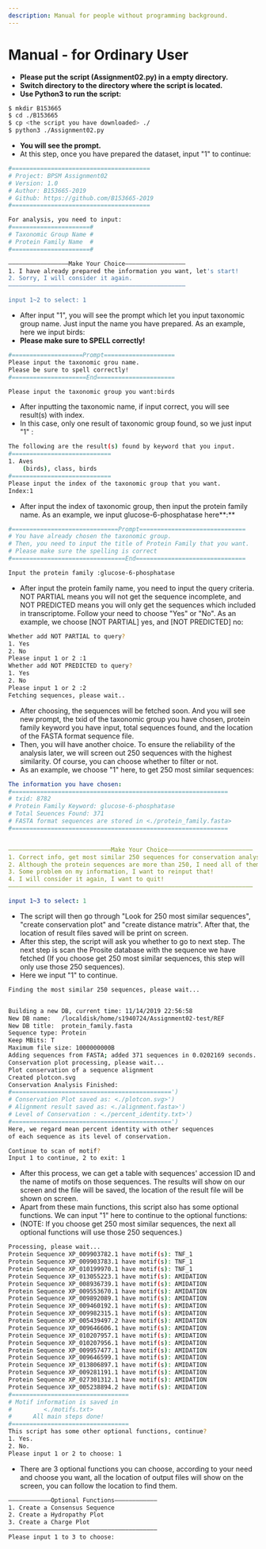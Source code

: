 ```yaml
---
description: Manual for people without programming background.
---
```


# Manual - for Ordinary User

* **Please put the script \(Assignment02.py\) in a empty directory.**
* **Switch directory to the directory where the script is located.**
* **Use Python3 to run the script:**

```bash
$ mkdir B153665
$ cd ./B153665
$ cp <the script you have downloaded> ./
$ python3 ./Assignment02.py
```

* **You will see the prompt.**
* At this step, once you have prepared the dataset, input "1" to continue: 

```bash
#=======================================
# Project: BPSM Assignment02
# Version: 1.0
# Author: B153665-2019
# Github: https://github.com/B153665-2019
#=======================================

For analysis, you need to input: 
#======================#
# Taxonomic Group Name #
# Protein Family Name  #
#======================#

—————————————————Make Your Choice—————————————————
1. I have already prepared the information you want, let's start!
2. Sorry, I will consider it again.
——————————————————————————————————————————————————

input 1~2 to select: 1
```

* After input "1", you will see the prompt which let you input taxonomic group name. Just input the name you have prepared. As an example, here we input birds:
* **Please make sure to SPELL correctly!**

```bash
#====================Prompt====================
Please input the taxonomic grou name.
Please be sure to spell correctly!
#=====================End======================

Please input the taxonomic group you want:birds
```

* After inputting the taxonomic name, if input correct, you will see result\(s\) with index. 
* In this case, only one result of taxonomic group found, so we just input "1" :

```bash
The following are the result(s) found by keyword that you input.
#============================
1. Aves
    (birds), class, birds
#============================
Please input the index of the taxonomic group that you want.
Index:1
```

* After input the index of taxonomic group, then input the protein family name. As an example, we input   glucose-6-phosphatase here**:**

```bash
#==============================Prompt==============================
# You have already chosen the taxonomic group.
# Then, you need to input the title of Protein Family that you want.
# Please make sure the spelling is correct
#================================End===============================

Input the protein family :glucose-6-phosphatase
```

* After input the protein family name, you need to input the query criteria. NOT PARTIAL means you will not get the sequence incomplete, and NOT PREDICTED means you will only get the sequences which included in transcriptome. Follow your need to choose "Yes" or "No". As an example, we choose \[NOT PARTIAL\] yes, and \[NOT PREDICTED\] no:

```bash
Whether add NOT PARTIAL to query?
1. Yes
2. No
Please input 1 or 2 :1
Whether add NOT PREDICTED to query?
1. Yes
2. No
Please input 1 or 2 :2
Fetching sequences, please wait..
```

* After choosing, the sequences will be fetched soon. And you will see new prompt, the txid of the taxonomic group you have chosen, protein family keyword you have input, total sequences found, and the location of the FASTA format sequence file.
* Then, you will have another choice. To ensure the reliability of the analysis later, we will screen out 250 sequences with the highest similarity. Of course, you can choose whether to filter or not.
* As an example, we choose "1" here, to get 250 most similar sequences:

```yaml
The information you have chosen: 
#=============================================================
# txid: 8782
# Protein Family Keyword: glucose-6-phosphatase
# Total Seuences Found: 371
# FASTA format sequences are stored in <./protein_family.fasta>
#=============================================================


—————————————————————————————Make Your Choice————————————————————————
1. Correct info, get most similar 250 sequences for conservation analysis and some other steps!
2. Although the protein sequences are more than 250, I need all of them for conservation analysis!
3. Some problem on my information, I want to reinput that!
4. I will consider it again, I want to quit!
—————————————————————————————————————————————————————————————————————

input 1~3 to select: 1
```

* The script will then go through "Look for 250 most similar sequences", "create conservation plot" and "create distance matrix". After that, the location of result files saved will be print on screen.
* After this step, the script will ask you whether to go to next step. The next step is scan the Prosite database with the sequence we have fetched \(If you choose get 250 most similar sequences, this step will only use those 250 sequences\).
* Here we input "1" to continue.

```bash
Finding the most similar 250 sequences, please wait...


Building a new DB, current time: 11/14/2019 22:56:58
New DB name:   /localdisk/home/s1940724/Assignment02-test/REF
New DB title:  protein_family.fasta
Sequence type: Protein
Keep MBits: T
Maximum file size: 1000000000B
Adding sequences from FASTA; added 371 sequences in 0.0202169 seconds.
Conservation plot processing, please wait...
Plot conservation of a sequence alignment
Created plotcon.svg
Conservation Analysis Finished:
#=============================================')
# Conservation Plot saved as: <./plotcon.svg>')
# Alignment result saved as: <./alignment.fasta>')
# Level of Conservation : <./percent_identity.txt>')
#=============================================')
Here, we regard mean percent identity with other sequences
of each sequence as its level of conservation.

Continue to scan of motif?
Input 1 to continue, 2 to exit: 1
```

* After this process, we can get a table with sequences' accession ID and the name of motifs on those sequences. The results will show on our screen and the file will be saved, the location of the result file will be shown on screen.
* Apart from these main functions, this script also has some optional functions. We can input "1" here to continue to the optional functions:
* \(NOTE: If you choose get 250 most similar sequences, the next all optional functions will use those 250 sequences.\)

```bash
Processing, please wait...
Protein Sequence XP_009903782.1 have motif(s): TNF_1
Protein Sequence XP_009903783.1 have motif(s): TNF_1
Protein Sequence XP_010199970.1 have motif(s): TNF_1
Protein Sequence XP_013055223.1 have motif(s): AMIDATION
Protein Sequence XP_008936739.1 have motif(s): AMIDATION
Protein Sequence XP_009553670.1 have motif(s): AMIDATION
Protein Sequence XP_009892089.1 have motif(s): AMIDATION
Protein Sequence XP_009460192.1 have motif(s): AMIDATION
Protein Sequence XP_009982315.1 have motif(s): AMIDATION
Protein Sequence XP_005439497.2 have motif(s): AMIDATION
Protein Sequence XP_009646606.1 have motif(s): AMIDATION
Protein Sequence XP_010207957.1 have motif(s): AMIDATION
Protein Sequence XP_010207956.1 have motif(s): AMIDATION
Protein Sequence XP_009957477.1 have motif(s): AMIDATION
Protein Sequence XP_009646599.1 have motif(s): AMIDATION
Protein Sequence XP_013806897.1 have motif(s): AMIDATION
Protein Sequence XP_009281191.1 have motif(s): AMIDATION
Protein Sequence XP_027301312.1 have motif(s): AMIDATION
Protein Sequence XP_005238894.2 have motif(s): AMIDATION
#=================================
# Motif information is saved in 
#         <./motifs.txt>
#      All main steps done!
#=================================
This script has some other optional functions, continue?
1. Yes.
2. No.
Please input 1 or 2 to choose: 1
```

* There are 3 optional functions you can choose, according to your need and choose you want, all the location of output files will show on the screen, you can follow the location to find them.

```bash
————————————Optional Functions————————————
1. Create a Consensus Sequence
2. Create a Hydropathy Plot
3. Create a Charge Plot
——————————————————————————————————————————
Please input 1 to 3 to choose: 
```

